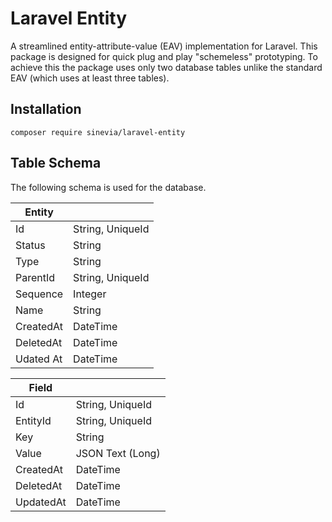 # Laravel Entity

A streamlined entity-attribute-value (EAV) implementation for Laravel. This package is designed for quick plug and play "schemeless" prototyping. To achieve this the package uses only two database tables unlike the standard EAV (which uses at least three tables).

## Installation ##

```
composer require sinevia/laravel-entity
```

## Table Schema ##

The following schema is used for the database.

| Entity    |                  |
|-----------|------------------|
| Id        | String, UniqueId |
| Status    | String           |
| Type      | String           |
| ParentId  | String, UniqueId |
| Sequence  | Integer          |
| Name      | String           |
| CreatedAt | DateTime         |
| DeletedAt | DateTime         |
| Udated At | DateTime         |

| Field     |                  |
|-----------|------------------|
| Id        | String, UniqueId |
| EntityId  | String, UniqueId |
| Key       | String           |
| Value     | JSON Text (Long) |
| CreatedAt | DateTime         |
| DeletedAt | DateTime         |
| UpdatedAt | DateTime         |
